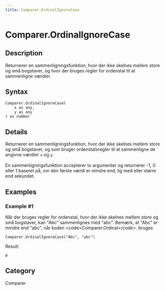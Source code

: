 ```yaml
---
title: Comparer.OrdinalIgnoreCase
---
```


# Comparer.OrdinalIgnoreCase


## Description

Returnerer en sammenligningsfunktion, hvor der ikke skelnes mellem store og små bogstaver, og hvor der bruges regler for ordenstal til at sammenligne værdier.


## Syntax

```powerquery
Comparer.OrdinalIgnoreCase(
    x as any,
    y as any
) as number
```


## Details

Returnerer en sammenligningsfunktion, hvor der ikke skelnes mellem store og små bogstaver, og som bruger ordenstalsregler til at sammenligne de angivne værdier <code>x</code> og <code>y</code>.<br />        <br />        En sammenligningsfunktion accepterer to argumenter og returnerer -1, 0 eller 1 baseret på, om den første værdi er mindre end, lig med eller større end sekundet.    


## Examples

### Example #1 
Når der bruges regler for ordenstal, hvor der ikke skelnes mellem store og små bogstaver, kan &#34;Abc&#34; sammenlignes med &#34;abc&#34;. Bemærk, at &#34;Abc&#34; er mindre end &#34;abc&#34;, når koden &lt;code&gt;Comparer.Ordinal&lt;/code&gt;. bruges 
```powerquery
Comparer.OrdinalIgnoreCase("Abc", "abc")
```

Result: 
```powerquery
0
```




## Category
Comparer
